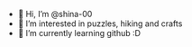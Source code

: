 - 👋 Hi, I’m @shina-00
- 👀 I’m interested in puzzles, hiking and crafts
- 🌱 I’m currently learning github :D

<!---
shina-00/shina-00 is a ✨ special ✨ repository because its `README.md` (this file) appears on your GitHub profile.
You can click the Preview link to take a look at your changes.
--->
